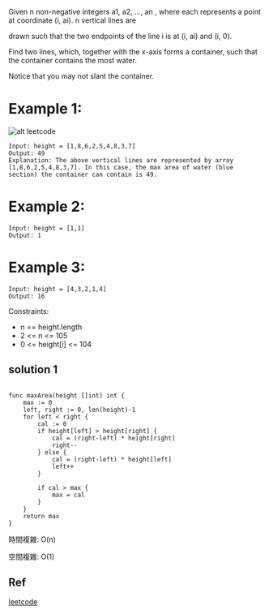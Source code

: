 Given n non-negative integers a1, a2, ..., an , where each represents a point at coordinate (i, ai). n vertical lines are 

drawn such that the two endpoints of the line i is at (i, ai) and (i, 0). 

Find two lines, which, together with the x-axis forms a container, such that the container contains the most water.

Notice that you may not slant the container.

# Example 1:

![alt leetcode](https://s3-lc-upload.s3.amazonaws.com/uploads/2018/07/17/question_11.jpg)

```
Input: height = [1,8,6,2,5,4,8,3,7]
Output: 49
Explanation: The above vertical lines are represented by array [1,8,6,2,5,4,8,3,7]. In this case, the max area of water (blue section) the container can contain is 49.
```

# Example 2:

```
Input: height = [1,1]
Output: 1
```

# Example 3:

```
Input: height = [4,3,2,1,4]
Output: 16
```

Constraints:
- n == height.length
- 2 <= n <= 105
- 0 <= height[i] <= 104



## solution 1

```golang

func maxArea(height []int) int {
    max := 0
    left, right := 0, len(height)-1
    for left < right {
        cal := 0
        if height[left] > height[right] {
            cal = (right-left) * height[right]
            right--
        } else {
            cal = (right-left) * height[left]
            left++
        }
        
        if cal > max {
            max = cal
        }
    }
    return max
}
```

時間複雜:  O(n)

空間複雜:  O(1) 

## Ref
[leetcode](https://leetcode.com/problems/container-with-most-water/)
